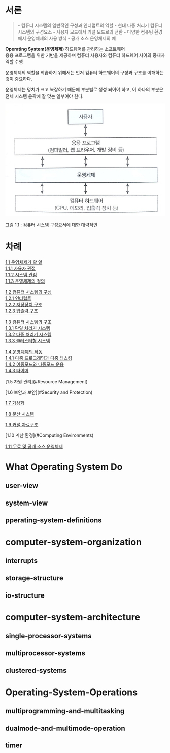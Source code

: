 # 서론

> \- 컴퓨터 시스템의 일반적인 구성과 인터럽트의 역할
  \- 현대 다중 처리기 컴퓨터 시스템의 구성요소
  \- 사용자 모드에서 커널 모드로의 전환
  \- 다양한 컴퓨팅 환경에서 운영체제의 사용 방식
  \- 공개 소스 운영체제의 예


**Operating System(운영체제)**
하드웨어를 관리하는 소프트웨어    
응용 프로그램을 위한 기반을 제공하며 컴퓨터 사용자와 컴퓨터 하드웨어 사이의 중재자 역할 수행

운영체제의 역할을 학습하기 위해서는 먼저 컴퓨터 하드웨어의 구성과 구조를 이해하는 것이 중요하다.

운영체제는 덩치가 크고 복잡하기 때문에 부분별로 생성 되어야 하고, 이 하나의 부분은 전체 시스템 윤곽에 잘 맞는 일부여야 한다.

![1.1](https://github.com/junsu9637/Study/blob/main/Operating%20System/Operating%20System%20Concepts/Image/1-1.png?raw=true)

그림 1.1 : 컴퓨터 시스템 구성요서에 대한 대략적인 

# 차례
[1.1 운영체제가 할 일](#what-operating-system-do)          
[1.1.1 사용자 관점](#user-view)            
[1.1.2 시스템 관점](#system-view)                 
[1.1.3 운영체제의 정의](#pperating-system-definitions)              

[1.2 컴퓨터 시스템의 구성](#computer-system-organization)             
[1.2.1 인터럽트](#interrupts)            
[1.2.2 저장장치 구조](#storage-structure)             
[1.2.3 입출력 구조](#io-structure)              

[1.3 컴퓨터 시스템의 구조](#computer-system-architecture)             
[1.3.1 단일 처리기 시스템](#single-processor-systems)           
[1.3.2 다중 처리기 시스템](#multiprocessor-systems)             
[1.3.3 클러스터형 시스템](#clustered-systems)             

[1.4 운영체제의 작동](#Operating-System-Operations)             
[1.4.1 다중 프로그래밍과 다중 태스킹](#multiprogramming-and-multitasking)              
[1.4.2 이중모드와 다중모드 운용](#dualmode-and-multimode-operation)             
[1.4.3 타이머](#timer)             
           
[1.5 자원 관리](#Resource Management)

[1.6 보안과 보안](#Security and Protection)

[1.7 가상화](#Virtulization)

[1.8 분산 시스템](#Distributed-Systems)

[1.9 커널 자료구조](#Kernel_Data-Structures)

[1.10 계산 환경](#Computing Environments)

[1.11 무료 및 공개 소스 운영체제](#Free-and-OpenSource-Operating-Systems)



# What Operating System Do


## user-view
## system-view
## pperating-system-definitions

# computer-system-organization
## interrupts
## storage-structure
## io-structure

# computer-system-architecture
## single-processor-systems
## multiprocessor-systems
## clustered-systems

# Operating-System-Operations
## multiprogramming-and-multitasking
## dualmode-and-multimode-operation
## timer
